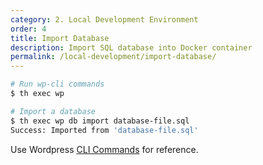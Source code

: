 ```yaml
---
category: 2. Local Development Environment
order: 4
title: Import Database
description: Import SQL database into Docker container
permalink: /local-development/import-database/
---
```


```sh
# Run wp-cli commands
$ th exec wp 

# Import a database
$ th exec wp db import database-file.sql
Success: Imported from 'database-file.sql'
```

Use Wordpress [CLI Commands](https://developer.wordpress.org/cli/commands/) for reference.
